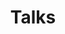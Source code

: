 ---
layout: page
title: Talks
permalink: /talks/
description: 
nav: true
nav_order: 2
#display_categories: [work, fun]
horizontal: false
---